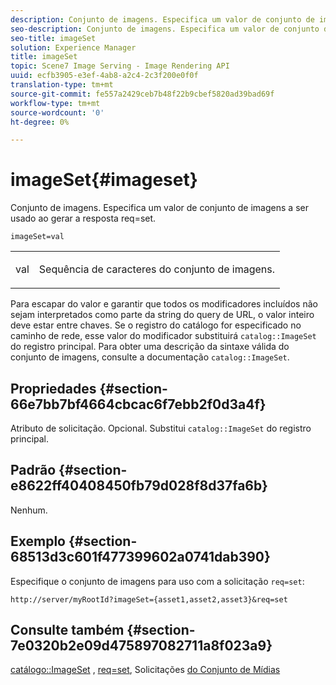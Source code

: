 ```yaml
---
description: Conjunto de imagens. Especifica um valor de conjunto de imagens a ser usado ao gerar a resposta req=set.
seo-description: Conjunto de imagens. Especifica um valor de conjunto de imagens a ser usado ao gerar a resposta req=set.
seo-title: imageSet
solution: Experience Manager
title: imageSet
topic: Scene7 Image Serving - Image Rendering API
uuid: ecfb3905-e3ef-4ab8-a2c4-2c3f200e0f0f
translation-type: tm+mt
source-git-commit: fe557a2429ceb7b48f22b9cbef5820ad39bad69f
workflow-type: tm+mt
source-wordcount: '0'
ht-degree: 0%

---
```



# imageSet{#imageset}

Conjunto de imagens. Especifica um valor de conjunto de imagens a ser usado ao gerar a resposta req=set.

`imageSet=val`

<table id="simpletable_F697691D166C407D82233664814F4663"> 
 <tr class="strow"> 
  <td class="stentry"> <p><span class="codeph"> <span class="varname"> val</span></span> </p> </td> 
  <td class="stentry"> <p>Sequência de caracteres do conjunto de imagens. </p></td> 
 </tr> 
</table>

Para escapar do valor e garantir que todos os modificadores incluídos não sejam interpretados como parte da string do query de URL, o valor inteiro deve estar entre chaves. Se o registro do catálogo for especificado no caminho de rede, esse valor do modificador substituirá `catalog::ImageSet` do registro principal. Para obter uma descrição da sintaxe válida do conjunto de imagens, consulte a documentação `catalog::ImageSet`.

## Propriedades {#section-66e7bb7bf4664cbcac6f7ebb2f0d3a4f}

Atributo de solicitação. Opcional. Substitui `catalog::ImageSet` do registro principal.

## Padrão {#section-e8622ff40408450fb79d028f8d37fa6b}

Nenhum.

## Exemplo {#section-68513d3c601f477399602a0741dab390}

Especifique o conjunto de imagens para uso com a solicitação `req=set`:

`http://server/myRootId?imageSet={asset1,asset2,asset3}&req=set`

## Consulte também {#section-7e0320b2e09d475897082711a8f023a9}

[catálogo::ImageSet](/help/aem-is-ir-api/is-api/image-catalog/image-serving-api-ref/c-image-catalog-reference/c-image-svg-data-reference/c-image-data-reference/r-imageset-cat.md) ,  [req=set](../../../../../is-api/http-ref/image-serving-api-ref/c-http-protocol-reference/c-command-reference/r-req/r-req.md#reference-907cdb4a97034db7ad94695f25552e76), Solicitações  [do Conjunto de Mídias](../../../../../is-api/http-ref/image-serving-api-ref/c-http-protocol-reference/c-syntax-and-features/r-media-set-requests.md#reference-f2f2aa11208b47609fe17848d3b86a0b)
